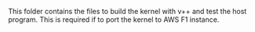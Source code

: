This folder contains the files to build the kernel with v++ and test the host program. This is required if to port the kernel to AWS F1 instance. 
